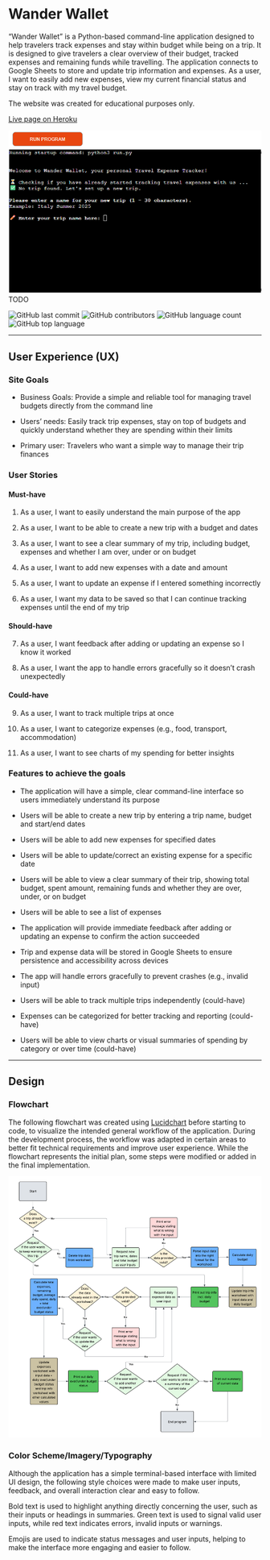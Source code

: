 # Wander Wallet

“Wander Wallet” is a Python-based command-line application designed to help travelers track expenses and stay within budget while being on a trip. It is designed to give travelers a clear overview of their budget, tracked expenses and remaining funds while travelling. The application connects to Google Sheets to store and update trip information and expenses. As a user, I want to easily add new expenses, view my current financial status and stay on track with my travel budget.

The website was created for educational purposes only.

[Live page on Heroku](https://wander-wallet-c4d586c6e78d.herokuapp.com/)

![Wander Wallet Website Start Screen](docs/start-screen.png) TODO

![GitHub last commit](https://img.shields.io/github/last-commit/kathrinmzl/organizedLife?color=red)
![GitHub contributors](https://img.shields.io/github/contributors/kathrinmzl/organizedLife?color=orange)
![GitHub language count](https://img.shields.io/github/languages/count/kathrinmzl/organizedLife?color=yellow)
![GitHub top language](https://img.shields.io/github/languages/top/kathrinmzl/organizedLife?color=green)


- - -

## User Experience (UX)

### Site Goals

- Business Goals: Provide a simple and reliable tool for managing travel budgets directly from the command line

- Users’ needs: Easily track trip expenses, stay on top of budgets and quickly understand whether they are spending within their limits

- Primary user: Travelers who want a simple way to manage their trip finances

### User Stories

#### Must-have

1. As a user, I want to easily understand the main purpose of the app

2. As a user, I want to be able to create a new trip with a budget and dates

3. As a user, I want to see a clear summary of my trip, including budget, expenses and whether I am over, under or on budget

4. As a user, I want to add new expenses with a date and amount

5. As a user, I want to update an expense if I entered something incorrectly

6. As a user, I want my data to be saved so that I can continue tracking expenses until the end of my trip

#### Should-have

7. As a user, I want feedback after adding or updating an expense so I know it worked

8. As a user, I want the app to handle errors gracefully so it doesn’t crash unexpectedly

#### Could-have

9. As a user, I want to track multiple trips at once

10. As a user, I want to categorize expenses (e.g., food, transport, accommodation)

11. As a user, I want to see charts of my spending for better insights

### Features to achieve the goals

- The application will have a simple, clear command-line interface so users immediately understand its purpose

- Users will be able to create a new trip by entering a trip name, budget and start/end dates

- Users will be able to add new expenses for specified dates

- Users will be able to update/correct an existing expense for a specific date

- Users will be able to view a clear summary of their trip, showing total budget, spent amount, remaining funds and whether they are over, under, or on budget

- Users will be able to see a list of expenses

- The application will provide immediate feedback after adding or updating an expense to confirm the action succeeded

- Trip and expense data will be stored in Google Sheets to ensure persistence and accessibility across devices

- The app will handle errors gracefully to prevent crashes (e.g., invalid input)

- Users will be able to track multiple trips independently (could-have)

- Expenses can be categorized for better tracking and reporting (could-have)

- Users will be able to view charts or visual summaries of spending by category or over time (could-have)

- - -

## Design

### Flowchart

The following flowchart was created using [Lucidchart](https://lucid.app/) before starting to code, to visualize the intended general workflow of the application. During the development process, the workflow was adapted in certain areas to better fit technical requirements and improve user experience. While the flowchart represents the initial plan, some steps were modified or added in the final implementation.

![Wander Wallet Initial Flowchart](docs/wander_wallet_flowchart.png)

### Color Scheme/Imagery/Typography
Although the application has a simple terminal-based interface with limited UI design, the following style choices were made to make user inputs, feedback, and overall interaction clear and easy to follow.

Bold text is used to highlight anything directly concerning the user, such as their inputs or headings in summaries. Green text is used to signal valid user inputs, while red text indicates errors, invalid inputs or warnings.

Emojis are used to indicate status messages and user inputs, helping to make the interface more engaging and easier to follow.

